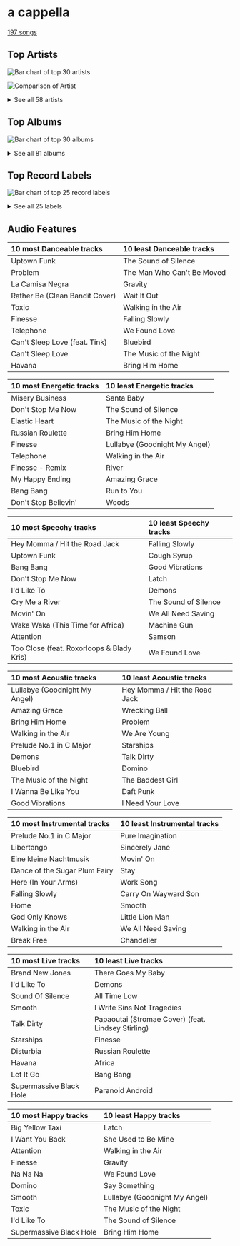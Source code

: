 # a cappella

[197 songs](a_cappella_tracks.md)

## Top Artists

![Bar chart of top 30 artists](../images/genres/a_cappella/artists.png)

![Comparison of Artist](../images/genres/a_cappella/artists_comparison.png)


<details>
<summary>See all 58 artists</summary>

|   Number of Tracks | Art                                                                                              | Artist                                                   | 🔗                                                           |
|-------------------:|:-------------------------------------------------------------------------------------------------|:---------------------------------------------------------|:------------------------------------------------------------|
|                 36 | <img src="https://i.scdn.co/image/ab6761610000e5eb1723d33e6837b553b2e512c1" alt="" width="50" /> | [Pentatonix](../artists/pentatonix.md)                   | [🔗](https://open.spotify.com/artist/26AHtbjWKiwYzsoGoUZq53) |
|                 20 | <img src="https://i.scdn.co/image/ab6761610000e5eb3a9c5b798300322d4bc698f0" alt="" width="50" /> | [Tar Heel Voices](../artists/tar_heel_voices.md)         | [🔗](https://open.spotify.com/artist/1apO6pJsV1nwuF2K8sEsDo) |
|                 16 | <img src="https://i.scdn.co/image/ab6761610000e5ebd7125855c1ecfb7680363db7" alt="" width="50" /> | [Ithacappella](../artists/ithacappella.md)               | [🔗](https://open.spotify.com/artist/5bPTIGQvxRNjr6wl9yyAct) |
|                 11 | <img src="https://i.scdn.co/image/ab6761610000e5eb9874bc44189b9b1a619e2b11" alt="" width="50" /> | [The Swingle Singers](../artists/the_swingle_singers.md) | [🔗](https://open.spotify.com/artist/1ZlFYysRdc6YaUH5FkxPl8) |
|                  9 | <img src="https://i.scdn.co/image/ab6761610000e5eb8cb389217e22c8ecb1846122" alt="" width="50" /> | Vanderbilt Melodores                                     | [🔗](https://open.spotify.com/artist/7HkF8fT7TZlrQsjSgWUEXN) |
|                  9 | <img src="https://i.scdn.co/image/ab6761610000e5eb68021119cbab353e2278d4a3" alt="" width="50" /> | The Loreleis                                             | [🔗](https://open.spotify.com/artist/1fqMjreaczGwFmdmG6AvJs) |
|                  9 | <img src="https://i.scdn.co/image/ab6761610000e5eb8c4a9d4a5f8004ad4d0195aa" alt="" width="50" /> | The Nor'easters                                          | [🔗](https://open.spotify.com/artist/1aLfVgwt8eBrpvHcutWmqe) |
|                  9 | <img src="https://i.scdn.co/image/ab6761610000e5eb28d2d9a97a89d4721c2917b2" alt="" width="50" /> | UNC Achordants                                           | [🔗](https://open.spotify.com/artist/1TzZMeOCs4TMYtzgohPMAr) |
|                  8 | <img src="https://i.scdn.co/image/ab6761610000e5ebca516d559d106ed3854fc71b" alt="" width="50" /> | Mosaic Whispers                                          | [🔗](https://open.spotify.com/artist/0fP33MCfVUaPivyFYLZtoh) |
|                  7 | <img src="https://i.scdn.co/image/ab6761610000e5eb78999d4b6fb0847081e2f479" alt="" width="50" /> | SoCal VoCals                                             | [🔗](https://open.spotify.com/artist/5L30XpwHG77eWCZtelTns9) |
|                  6 | <img src="https://i.scdn.co/image/ab6761610000e5eb616fc063b23c40fc8a91d885" alt="" width="50" /> | Pitch Slapped                                            | [🔗](https://open.spotify.com/artist/7EH7jldX62OIsU1yU1SWE7) |
|                  6 | <img src="https://i.scdn.co/image/ab6761610000e5eb935384f680f653b00bc04c26" alt="" width="50" /> | Voices in Your Head                                      | [🔗](https://open.spotify.com/artist/44v8JgDySt9tkgfV3AWxBJ) |
|                  6 | <img src="https://i.scdn.co/image/ab67616d0000b27318dd1a4abcfe62fa9239d51c" alt="" width="50" /> | Vocal Spectrum                                           | [🔗](https://open.spotify.com/artist/20nWuvMfCct9xv73hRYO7O) |
|                  5 | <img src="https://i.scdn.co/image/ab6761610000e5eb71d410aa92b2950f9d59e2bc" alt="" width="50" /> | University of Rochester Midnight Ramblers                | [🔗](https://open.spotify.com/artist/2Tv49uvEsNJXUpuFL7HuKu) |
|                  4 | <img src="https://i.scdn.co/image/ab6761610000e5eb22e5cea0be00de88a4269bb8" alt="" width="50" /> | The Clef Hangers                                         | [🔗](https://open.spotify.com/artist/5wUTXZIMX0mn6MzFA13qfO) |
|                  3 | <img src="https://i.scdn.co/image/ab6761610000e5ebd9452a4d9e815116c87a62bc" alt="" width="50" /> | Tufts Beelzebubs                                         | [🔗](https://open.spotify.com/artist/4VsNVAxuPxZrJMWE2Tprtq) |
|                  2 | <img src="https://i.scdn.co/image/ab6761610000e5eb3d31148f43345a656ba8ae76" alt="" width="50" /> | The Dartmouth Aires                                      | [🔗](https://open.spotify.com/artist/71Cez1b1NqsxIn5u8XNiQD) |
|                  2 | <img src="nan" alt="" width="50" />                                                              | Deke Sharon                                              | [🔗](https://open.spotify.com/artist/6eWNb9yuroBpPcQ4sOkL1e) |
|                  2 | <img src="nan" alt="" width="50" />                                                              | Don Gooding                                              | [🔗](https://open.spotify.com/artist/66iv9KzffeiANddjYouG6U) |
|                  2 | <img src="https://i.scdn.co/image/ab6761610000e5eb9f0ec2e6469f7552d8a7ea63" alt="" width="50" /> | University of Rochester YellowJackets                    | [🔗](https://open.spotify.com/artist/5PdBpsZXvnEbbTe1589fMO) |
|                  2 | <img src="https://i.scdn.co/image/ab6761610000e5eb2d08d9641afbcd0d13f58127" alt="" width="50" /> | The Pitchforks                                           | [🔗](https://open.spotify.com/artist/5IPABE7EhPLvUVsgM3dlZ8) |
|                  2 | <img src="https://i.scdn.co/image/ab6761610000e5eb8be60bf944b4dfa165ed2995" alt="" width="50" /> | University Of Delaware Vocal Point                       | [🔗](https://open.spotify.com/artist/4nrhXBXu7FnxWeSbB21bfk) |
|                  2 | <img src="https://i.scdn.co/image/ab6761610000e5eb5eaae4859837b31d7bba521b" alt="" width="50" /> | Lindsey Stirling                                         | [🔗](https://open.spotify.com/artist/378dH6EszOLFShpRzAQkVM) |
|                  2 | <img src="https://i.scdn.co/image/ab6761610000e5eb0bae7cfd3b32b10154e0b8b3" alt="" width="50" /> | [Sara Bareilles](../artists/sara_bareilles.md)           | [🔗](https://open.spotify.com/artist/2Sqr0DXoaYABbjBo9HaMkM) |
|                  2 | <img src="https://i.scdn.co/image/ab67616d0000b273fde41e3d8cc4859202436340" alt="" width="50" /> | Acappology                                               | [🔗](https://open.spotify.com/artist/21v1APtcWJHRmeKdBRVbYs) |
|                  2 | <img src="https://i.scdn.co/image/ab67616d0000b2736636b2b1728fb4848f73ff9c" alt="" width="50" /> | Tufts sQ!                                                | [🔗](https://open.spotify.com/artist/21QIHECpmN2KwhpVhIWHpT) |
|                  2 | <img src="https://i.scdn.co/image/ab6761610000e5eb24e0bff37a949b7de92aa4eb" alt="" width="50" /> | The MIT Logarhythms                                      | [🔗](https://open.spotify.com/artist/1jz5HCLwsDkpBYz80n9wbR) |
|                  2 | <img src="https://i.scdn.co/image/ab67616d0000b273b7c34f31c4cd1a96af7fa7b1" alt="" width="50" /> | Bill Hare                                                | [🔗](https://open.spotify.com/artist/10WhKnqdsfpYWDgZhjrday) |
|                  2 | <img src="https://i.scdn.co/image/ab67616d0000b273583e74176372c85d698af382" alt="" width="50" /> | The Virginia Sil'hooettes                                | [🔗](https://open.spotify.com/artist/0LKgClZwZKGhM5BkCzjfMX) |
|                  1 | <img src="https://i.scdn.co/image/ab67616d0000b27354cb8621ada914cc67f69a41" alt="" width="50" /> | Awaken A Cappella                                        | [🔗](https://open.spotify.com/artist/7zjm9GiXJPq0z3bKETWl1N) |
|                  1 | <img src="nan" alt="" width="50" />                                                              | Shams Ahmed                                              | [🔗](https://open.spotify.com/artist/7rIkgg1ozqQIezA7c8Khf4) |
|                  1 | <img src="nan" alt="" width="50" />                                                              | Delia Darney                                             | [🔗](https://open.spotify.com/artist/7ikvHdyyUnB92bHTgFcctU) |
|                  1 | <img src="https://i.scdn.co/image/ab6761610000e5eb21e49fe089486042eea96c11" alt="" width="50" /> | Off The Beat                                             | [🔗](https://open.spotify.com/artist/7aCUqnLkFEQd2FPL6RK1tW) |
|                  1 | <img src="https://i.scdn.co/image/ab6761610000e5eb1918aa487034f94f448691f8" alt="" width="50" /> | UGA Noteworthy                                           | [🔗](https://open.spotify.com/artist/6MyHz1OaVtj1w2y6JTu2u5) |
|                  1 | <img src="nan" alt="" width="50" />                                                              | Roxorloops & Blady Kris                                  | [🔗](https://open.spotify.com/artist/6HRJOlHBoo07WcZdXZAADI) |
|                  1 | <img src="https://i.scdn.co/image/ab6761610000e5eb015d6c512c7389428467d6fe" alt="" width="50" /> | BYU Vocal Point                                          | [🔗](https://open.spotify.com/artist/5zhxxb24WP6q6rbLHAn2UQ) |
|                  1 | <img src="https://i.scdn.co/image/ab6761610000e5ebfc619796228fea88e4373aca" alt="" width="50" /> | The Harmonics                                            | [🔗](https://open.spotify.com/artist/528Rcthd9JqtIrlbrGKNsG) |
|                  1 | <img src="nan" alt="" width="50" />                                                              | Kat Dunbar Linker                                        | [🔗](https://open.spotify.com/artist/512QZ1TM6L4uXmWCVOKHtV) |
|                  1 | <img src="https://i.scdn.co/image/ab6761610000e5eb488c4c62b8523fe457370872" alt="" width="50" /> | Tink                                                     | [🔗](https://open.spotify.com/artist/4v6XOdonnfpdTKTRJArG7v) |
|                  1 | <img src="https://i.scdn.co/image/ab67616d0000b273bb2a0b1810640a0cb50c1a7f" alt="" width="50" /> | Da Vinci's Notebook                                      | [🔗](https://open.spotify.com/artist/4rIDY3ojaWd7Z9ky9SFc1g) |
|                  1 | <img src="https://i.scdn.co/image/ab67616d0000b2739a9a592561eabf00f0a8ee4d" alt="" width="50" /> | Varsity Vocals                                           | [🔗](https://open.spotify.com/artist/4bQp9Lm7LgRMLtqEsH3Bqf) |
|                  1 | <img src="nan" alt="" width="50" />                                                              | Emily Shanny                                             | [🔗](https://open.spotify.com/artist/3oWiUIUDPWJmvB8wElpaO5) |
|                  1 | <img src="nan" alt="" width="50" />                                                              | Gabe Hendifar                                            | [🔗](https://open.spotify.com/artist/3YIBM4yvZHT4lRQa14eHQh) |
|                  1 | <img src="https://i.scdn.co/image/ab6761610000e5ebf3504a2a1d55d7defa6cb2bc" alt="" width="50" /> | Hullabahoos                                              | [🔗](https://open.spotify.com/artist/3S1DEHnGNfWmamdZEyLs8I) |
|                  1 | <img src="https://i.scdn.co/image/ab6761610000e5ebfdafe8faacce33ba647bb2ca" alt="" width="50" /> | Eight Beat Measure                                       | [🔗](https://open.spotify.com/artist/3My1YRLewqqDXME2OkBpdZ) |
|                  1 | <img src="https://i.scdn.co/image/ab67616d0000b2737d920cc55d75078e9dbcc809" alt="" width="50" /> | Elizabeth Wright                                         | [🔗](https://open.spotify.com/artist/2tQ7EzEpu1KFpseMdHGSzL) |
|                  1 | <img src="https://i.scdn.co/image/ab6761610000e5ebd55a2b176b231382b54f5e33" alt="" width="50" /> | Penn Masala                                              | [🔗](https://open.spotify.com/artist/2MhJb1ljKttJewuYZTpXxr) |
|                  1 | <img src="nan" alt="" width="50" />                                                              | Beejul Khatri                                            | [🔗](https://open.spotify.com/artist/24SlCPf92d5VTzhI0ztENn) |
|                  1 | <img src="https://i.scdn.co/image/ab6761610000e5ebbff8f793182b64915a442965" alt="" width="50" /> | Straight No Chaser                                       | [🔗](https://open.spotify.com/artist/1yQ8S4xdGOGbUcpaPR6hCM) |
|                  1 | <img src="https://i.scdn.co/image/ab6761610000e5eb6d2ff3db79aa33c9be0f2630" alt="" width="50" /> | Upper Structure                                          | [🔗](https://open.spotify.com/artist/1tlKq97YGAGBavozMVeddE) |
|                  1 | <img src="https://i.scdn.co/image/ab6761610000e5eb6d4806745c7f345bd59fd90b" alt="" width="50" /> | Tufts Jackson Jills                                      | [🔗](https://open.spotify.com/artist/1dUJZ0lbobmanl4W14h0a2) |
|                  1 | <img src="https://i.scdn.co/image/ab67616d0000b27326f8d98a82475c320a41a919" alt="" width="50" /> | Academical Village People                                | [🔗](https://open.spotify.com/artist/1Vjug1h4HXCeplbouQEbV3) |
|                  1 | <img src="nan" alt="" width="50" />                                                              | Erika Petty                                              | [🔗](https://open.spotify.com/artist/15YH0MYEIRY7AmrrwfVO4W) |
|                  1 | <img src="https://i.scdn.co/image/ab67616d0000b273e4b3e1410915cb14ef5551b1" alt="" width="50" /> | The Virginia Gentlemen                                   | [🔗](https://open.spotify.com/artist/0steWfkS4hwaErh84SlHMW) |
|                  1 | <img src="https://i.scdn.co/image/ab6761610000e5eb8473502784cc95117c269f23" alt="" width="50" /> | The Bostonians                                           | [🔗](https://open.spotify.com/artist/0gW6hG0g7pVNbHgvmYwHDl) |
|                  1 | <img src="https://i.scdn.co/image/ab6761610000e5eb654972693e0efed3f3f4d090" alt="" width="50" /> | Jason Derulo                                             | [🔗](https://open.spotify.com/artist/07YZf4WDAMNwqr4jfgOZ8y) |
|                  1 | <img src="https://i.scdn.co/image/ab6761610000e5ebb0f047d0539e01d8b6c71087" alt="" width="50" /> | N'Harmonics                                              | [🔗](https://open.spotify.com/artist/02WQpZmto5LiTgoorLhpLK) |
|                  1 | <img src="https://i.scdn.co/image/ab6761610000e5eb79df49f258dae5247ad5d5cb" alt="" width="50" /> | On The Rocks                                             | [🔗](https://open.spotify.com/artist/00IjdWQ46sSBP4gZYObAMx) |

</details>

## Top Albums

![Bar chart of top 30 albums](../images/genres/a_cappella/albums.png)


<details>
<summary>See all 81 albums</summary>

|   Number of Tracks | Art                                                                                              | Album                                        | 🔗                                                          |
|-------------------:|:-------------------------------------------------------------------------------------------------|:---------------------------------------------|:-----------------------------------------------------------|
|                  8 | <img src="https://i.scdn.co/image/ab67616d0000b273987a99b436a78299e8dcb7dd" alt="" width="50" /> | Quarter Past                                 | [🔗](https://open.spotify.com/album/1pScBPjmT5w3s0BTgkdgJy) |
|                  8 | <img src="https://i.scdn.co/image/ab67616d0000b273c017a082238a2fe8dfa10419" alt="" width="50" /> | BOCA 2015: Best Of College A Cappella        | [🔗](https://open.spotify.com/album/0gyhBvJs1GiI31cMMmKLnK) |
|                  7 | <img src="https://i.scdn.co/image/ab67616d0000b273ea130469113a9c81d9b47801" alt="" width="50" /> | PTX, Vol. 2                                  | [🔗](https://open.spotify.com/album/12dPqNFIdjiVFSHvtsDmzJ) |
|                  6 | <img src="https://i.scdn.co/image/ab67616d0000b2732aef4a2297fc883d45e6cb2b" alt="" width="50" /> | PTX, Vol. III                                | [🔗](https://open.spotify.com/album/32y54TelUHSUDWVOx4h1B4) |
|                  6 | <img src="https://i.scdn.co/image/ab67616d0000b273ad76265e2c01cc533a87df0e" alt="" width="50" /> | PTX, Vol. 1                                  | [🔗](https://open.spotify.com/album/5wGlP6EqF7akh6N3UGfKVZ) |
|                  6 | <img src="https://i.scdn.co/image/ab67616d0000b27331c35347cbb989e84ccccf8e" alt="" width="50" /> | M                                            | [🔗](https://open.spotify.com/album/1B0XzLFo4XYh8QIwPRTdpR) |
|                  6 | <img src="https://i.scdn.co/image/ab67616d0000b27371a67f8f5158f054b136bd8a" alt="" width="50" /> | Keepin' it Low Key                           | [🔗](https://open.spotify.com/album/4EmdqB8w7gEONRX5QLypQZ) |
|                  5 | <img src="https://i.scdn.co/image/ab67616d0000b273bcad2453bb8a140067a4d4e2" alt="" width="50" /> | The Party Upstairs                           | [🔗](https://open.spotify.com/album/2AIAKP2FxbYNjmwQgAkqZz) |
|                  5 | <img src="https://i.scdn.co/image/ab67616d0000b27381514ee26162b9fed3c39be7" alt="" width="50" /> | Pitch Slapped - EP                           | [🔗](https://open.spotify.com/album/5I08qbUSg8f48kenQs7Tg6) |
|                  5 | <img src="https://i.scdn.co/image/ab67616d0000b273ea7720f8e0ae5132dbd20303" alt="" width="50" /> | BOCA 2010: Best Of College A Cappella        | [🔗](https://open.spotify.com/album/3HSd3voAxPxS50UrfInBVJ) |
|                  5 | <img src="https://i.scdn.co/image/ab67616d0000b27315a14fc8ff338e698d645406" alt="" width="50" /> | BOCA 2008: Best Of College A Cappella        | [🔗](https://open.spotify.com/album/4Z0ju0i47UZ2Y4icq2f3wZ) |
|                  4 | <img src="https://i.scdn.co/image/ab67616d0000b27338407526ecab26f59f44f999" alt="" width="50" /> | Pentatonix (Deluxe Version)                  | [🔗](https://open.spotify.com/album/6qf9tE8pNRW0kX1Cucrixr) |
|                  4 | <img src="https://i.scdn.co/image/ab67616d0000b2733c8896f56a068816ef63165b" alt="" width="50" /> | Off the Hook                                 | [🔗](https://open.spotify.com/album/1wfYTTpHsGxvIjDwsPLAAC) |
|                  4 | <img src="https://i.scdn.co/image/ab67616d0000b273481636675e5711587db9061d" alt="" width="50" /> | Greene St.                                   | [🔗](https://open.spotify.com/album/3qJMqi0VzTFGSDTTMUI5n7) |
|                  4 | <img src="https://i.scdn.co/image/ab67616d0000b27328c918d531af48c523963142" alt="" width="50" /> | Ferris Wheels                                | [🔗](https://open.spotify.com/album/5ASqFPQZT7iJ3Txsly4JIC) |
|                  4 | <img src="https://i.scdn.co/image/ab67616d0000b27334ceeb441ebadc373617e460" alt="" width="50" /> | Breakdown!                                   | [🔗](https://open.spotify.com/album/7u7dNsbxjcxVoffJELqtCV) |
|                  4 | <img src="https://i.scdn.co/image/ab67616d0000b2737b67b0ad83e8adff4608e918" alt="" width="50" /> | BOCA 2014: Best Of College A Cappella        | [🔗](https://open.spotify.com/album/7rZoAMtoZ8s5mLIlUTWgVT) |
|                  4 | <img src="https://i.scdn.co/image/ab67616d0000b2734b3c2c076ef820f59ba15aa0" alt="" width="50" /> | BOCA 2009: Best Of College A Cappella        | [🔗](https://open.spotify.com/album/50WaSkL4pVvz9Crsca7oNV) |
|                  4 | <img src="https://i.scdn.co/image/ab67616d0000b2730719dbaac955fe41fed564ad" alt="" width="50" /> | 1988                                         | [🔗](https://open.spotify.com/album/6nktHqHKPt8kT4ozUJvwrs) |
|                  3 | <img src="https://i.scdn.co/image/ab67616d0000b2731d9d3239217b0c4f75c15562" alt="" width="50" /> | Unwrapped                                    | [🔗](https://open.spotify.com/album/6ua3tHyrfZNh6CpZLzCAuT) |
|                  3 | <img src="https://i.scdn.co/image/ab67616d0000b273b7d3410c326df5c5af0179f6" alt="" width="50" /> | Songs for Padded Rooms                       | [🔗](https://open.spotify.com/album/0h3bmbpSuD01ha1k52E1uz) |
|                  3 | <img src="https://i.scdn.co/image/ab67616d0000b273bbbb078a4589c3cfad8bd34a" alt="" width="50" /> | Sincerely,                                   | [🔗](https://open.spotify.com/album/4szRoyYFWqLMea8NLx2TpL) |
|                  3 | <img src="https://i.scdn.co/image/ab67616d0000b273759fbdcd40288d874a398749" alt="" width="50" /> | RISE                                         | [🔗](https://open.spotify.com/album/6V8819n4bdv7dA5mFdCIAo) |
|                  3 | <img src="https://i.scdn.co/image/ab67616d0000b2739729d686606e6be27346da30" alt="" width="50" /> | PTX Vol. IV - Classics                       | [🔗](https://open.spotify.com/album/00JpoY0ZaQRXTNJUruibfX) |
|                  3 | <img src="https://i.scdn.co/image/ab67616d0000b273a064dc21b8c8ebedfe4ea833" alt="" width="50" /> | PTX Presents: Top Pop, Vol. I                | [🔗](https://open.spotify.com/album/2viOlnLfhPLDgx7hvBqLwW) |
|                  3 | <img src="https://i.scdn.co/image/ab67616d0000b273b2552ca2abb53c5f153a7ff7" alt="" width="50" /> | BOCA 2013: Best of College A Cappella        | [🔗](https://open.spotify.com/album/6Pqey2mc4EWSfYNH3bifbO) |
|                  3 | <img src="https://i.scdn.co/image/ab67616d0000b2732e1b50a002c25c92b5cc42de" alt="" width="50" /> | BOCA 2012: Best Of College A Cappella        | [🔗](https://open.spotify.com/album/26eCHp86K2xLQj0B7Cr8he) |
|                  3 | <img src="https://i.scdn.co/image/ab67616d0000b273da81ceb610e54852e16f0e82" alt="" width="50" /> | BOCA 2011: Best Of College A Cappella        | [🔗](https://open.spotify.com/album/27d96rqnXRtmrGBGHJzPBh) |
|                  2 | <img src="https://i.scdn.co/image/ab67616d0000b273d3f8430d5bac3daad32d93eb" alt="" width="50" /> | Where the Secret Lies                        | [🔗](https://open.spotify.com/album/6kKcn38yjU8iFvlWCbcQsL) |
|                  2 | <img src="https://i.scdn.co/image/ab67616d0000b273e82d230ecc34ad6fd5f873c1" alt="" width="50" /> | Weather To Fly                               | [🔗](https://open.spotify.com/album/2AW4oP7GeAcKOWRY5x7O0o) |
|                  2 | <img src="https://i.scdn.co/image/ab67616d0000b273e49dba8b71933913e6d8cc3f" alt="" width="50" /> | Wavelength                                   | [🔗](https://open.spotify.com/album/56RyapLbZ4DESHfzD87X7F) |
|                  2 | <img src="https://i.scdn.co/image/ab67616d0000b273293ebd0a06cf2784113d4156" alt="" width="50" /> | Vocal Spectrum III                           | [🔗](https://open.spotify.com/album/4F5N06bwpwxllsHAJh8Xn6) |
|                  2 | <img src="https://i.scdn.co/image/ab67616d0000b273ddb98c5497cea19e35a33391" alt="" width="50" /> | Vocal Spectrum II                            | [🔗](https://open.spotify.com/album/1RDzZXCmf9q1SQbyz48HFq) |
|                  2 | <img src="https://i.scdn.co/image/ab67616d0000b273bab336e565eb71bf7860dfcc" alt="" width="50" /> | V                                            | [🔗](https://open.spotify.com/album/7wPsYBhUlqtAgPr2hbbmP3) |
|                  2 | <img src="https://i.scdn.co/image/ab67616d0000b273e0283afa7dd6c6ac806fb67c" alt="" width="50" /> | That's Christmas To Me (Deluxe Edition)      | [🔗](https://open.spotify.com/album/082VlX7cBth0o8xqDGclNn) |
|                  2 | <img src="https://i.scdn.co/image/ab67616d0000b27379b679128839141600389209" alt="" width="50" /> | Stages                                       | [🔗](https://open.spotify.com/album/3mnYoDcAHKx6uA91f7rtAa) |
|                  2 | <img src="https://i.scdn.co/image/ab67616d0000b27304c063cf2fb113fd361d5d34" alt="" width="50" /> | Permit to Harmonize                          | [🔗](https://open.spotify.com/album/4aHUBNFRDR1DzCO8GULLTD) |
|                  2 | <img src="https://i.scdn.co/image/ab67616d0000b273b7c8f5fe522c41d590c8e4e5" alt="" width="50" /> | PTX                                          | [🔗](https://open.spotify.com/album/77RBn8pRsfXlZdfTQh221D) |
|                  2 | <img src="https://i.scdn.co/image/ab67616d0000b2734b16fad8fb09cff04b362139" alt="" width="50" /> | III                                          | [🔗](https://open.spotify.com/album/3iFvXj07Frbs54rK9CzCIo) |
|                  2 | <img src="https://i.scdn.co/image/ab67616d0000b2735a1783df13795d2db2599c7e" alt="" width="50" /> | I Used to Live Alone                         | [🔗](https://open.spotify.com/album/0AmRRsaQVm5noeAB6LF8yA) |
|                  2 | <img src="https://i.scdn.co/image/ab67616d0000b27356231fb2f9b79b8ef4e4dcdd" alt="" width="50" /> | Déjà Blue                                    | [🔗](https://open.spotify.com/album/1mZNLR8qY6GhhrnCmtEAv3) |
|                  2 | <img src="https://i.scdn.co/image/ab67616d0000b273a391a593f88024c5cea36b9c" alt="" width="50" /> | Behind Bars                                  | [🔗](https://open.spotify.com/album/40g8iY5VB5sTJ31943mAzQ) |
|                  2 | <img src="https://i.scdn.co/image/ab67616d0000b2735f80e04f0ea87267cc80ec46" alt="" width="50" /> | BOCA 2018: Best of College A Cappella        | [🔗](https://open.spotify.com/album/4F7k4viXqEAIlrB5rbAPbF) |
|                  2 | <img src="https://i.scdn.co/image/ab67616d0000b2732c9bde1126c992a7140f4976" alt="" width="50" /> | BOCA 2016: Best Of College A Cappella        | [🔗](https://open.spotify.com/album/2AOr4esohQurJGXklhRH1a) |
|                  2 | <img src="https://i.scdn.co/image/ab67616d0000b2731bf130ee9a90bd5cce66e40e" alt="" width="50" /> | Almost 8:08                                  | [🔗](https://open.spotify.com/album/1gbG9XfNmlfNGEnOTH0f6N) |
|                  2 | <img src="https://i.scdn.co/image/ab67616d0000b273ee681b6eddc77fd366693a84" alt="" width="50" /> | A Kick & A Wallop                            | [🔗](https://open.spotify.com/album/5wnXtRvlemaPLxZFTpWtix) |
|                  1 | <img src="https://i.scdn.co/image/ab67616d0000b273dde0ec88fc58ec6a54ad25a5" alt="" width="50" /> | Voices Only 2013 College A Cappella, Vol. 1  | [🔗](https://open.spotify.com/album/6zr4GyBIMy2GRvIGPflYaK) |
|                  1 | <img src="https://i.scdn.co/image/ab67616d0000b27375a9edcf7286612325a1f713" alt="" width="50" /> | Voices Only 2009 College A Cappella (Disc 1) | [🔗](https://open.spotify.com/album/20PLlTE6r1hsQrmyhUW7oB) |
|                  1 | <img src="https://i.scdn.co/image/ab67616d0000b27313a57a0cbaa60c08dc56cea4" alt="" width="50" /> | Vocal Spectrum V                             | [🔗](https://open.spotify.com/album/3thUTTJbMtypYYmvsU6ucZ) |
|                  1 | <img src="https://i.scdn.co/image/ab67616d0000b273b188260b629f0cba40b3aef2" alt="" width="50" /> | Vocal Spectrum                               | [🔗](https://open.spotify.com/album/1rwY1OIG97HcTydwEVtqOP) |
|                  1 | <img src="https://i.scdn.co/image/ab67616d0000b273464316473dbcc9d9da236632" alt="" width="50" /> | VoCabulary                                   | [🔗](https://open.spotify.com/album/6QTtvpKN8GebVCKsx8YRmJ) |
|                  1 | <img src="https://i.scdn.co/image/ab67616d0000b2735aee27e178932423c0b7b941" alt="" width="50" /> | Under the Influence (Ultimate Edition)       | [🔗](https://open.spotify.com/album/2jeIoe6RbirPCprvXQnqqn) |
|                  1 | <img src="https://i.scdn.co/image/ab67616d0000b273341eba1095eb8daa8ffa9040" alt="" width="50" /> | Unbound                                      | [🔗](https://open.spotify.com/album/5KqLmDu7Lui1qqdnItWDUs) |
|                  1 | <img src="https://i.scdn.co/image/ab67616d0000b273183ce7c015d33f55210a2b4a" alt="" width="50" /> | The Sound of Silence                         | [🔗](https://open.spotify.com/album/2d5CHsmyOYGqfjDaPrdEzc) |
|                  1 | <img src="https://i.scdn.co/image/ab67616d0000b2736390fb1ebb92fb38e7c99aaf" alt="" width="50" /> | The Reading Room Sessions (Fall 2017)        | [🔗](https://open.spotify.com/album/4xbXu4kEwTS8NOTX6aRwkg) |
|                  1 | <img src="https://i.scdn.co/image/ab67616d0000b273a244382317586a8decdf240c" alt="" width="50" /> | The Mallard                                  | [🔗](https://open.spotify.com/album/2IV5LQ4DzCjAIVwYZMHYgo) |
|                  1 | <img src="https://i.scdn.co/image/ab67616d0000b27314ed51ab46ef0765182bb8a0" alt="" width="50" /> | The Life and Times of Mike Fanning           | [🔗](https://open.spotify.com/album/7FNdaE5nvtVmhPlc9wjQrx) |
|                  1 | <img src="https://i.scdn.co/image/ab67616d0000b273db17fec53a7c243f7809a328" alt="" width="50" /> | Storming The Castle                          | [🔗](https://open.spotify.com/album/1wjibXmmViZMNA1HsMo7f6) |
|                  1 | <img src="https://i.scdn.co/image/ab67616d0000b2738b1bdafdc4fd1983a8a8a198" alt="" width="50" /> | Spotlight on Bach                            | [🔗](https://open.spotify.com/album/3qHHoQNFqZptsQE9Y3esLh) |
|                  1 | <img src="https://i.scdn.co/image/ab67616d0000b273a6917e8b1af58ff8168434a7" alt="" width="50" /> | Rain Check                                   | [🔗](https://open.spotify.com/album/6xuVrseH6zVGlcMojwowxn) |
|                  1 | <img src="https://i.scdn.co/image/ab67616d0000b27372ab17caf31d0387153ec39b" alt="" width="50" /> | Oasis                                        | [🔗](https://open.spotify.com/album/1VpHqAIW8Pu343GJa0UpRQ) |
|                  1 | <img src="https://i.scdn.co/image/ab67616d0000b273f0811a497b6eaf308d045d29" alt="" width="50" /> | Ignite                                       | [🔗](https://open.spotify.com/album/5O7GFH7FfXuuDlOfNH76Qq) |
|                  1 | <img src="https://i.scdn.co/image/ab67616d0000b27308006689b908d5d25c188b10" alt="" width="50" /> | ICCA 2016: The Extended Cuts                 | [🔗](https://open.spotify.com/album/07xYpylAQHOJoHStqUpKwp) |
|                  1 | <img src="https://i.scdn.co/image/ab67616d0000b273707302925a3cb0f9dbcc23f8" alt="" width="50" /> | House Rules                                  | [🔗](https://open.spotify.com/album/1fHxE6WZL6ouusBW4h9nE4) |
|                  1 | <img src="https://i.scdn.co/image/ab67616d0000b273b6506a5b3e8f6bf816cbc118" alt="" width="50" /> | High Stakes Old Maid                         | [🔗](https://open.spotify.com/album/6sg9WsK06H588Y5VOmwj37) |
|                  1 | <img src="https://i.scdn.co/image/ab67616d0000b273b4505054d968aab0b77e5646" alt="" width="50" /> | Fixate                                       | [🔗](https://open.spotify.com/album/2wDs6jkrCEPBJLnLLFWt7J) |
|                  1 | <img src="https://i.scdn.co/image/ab67616d0000b273d287779de0a37b217bc2f7e8" alt="" width="50" /> | Equilibrium                                  | [🔗](https://open.spotify.com/album/6BeTGjWVDQLQhdSM5MBziy) |
|                  1 | <img src="https://i.scdn.co/image/ab67616d0000b2734c29cb8d443b45f43e78e9f5" alt="" width="50" /> | Encore                                       | [🔗](https://open.spotify.com/album/1AN2Vv5PecNjJEmzys8Gru) |
|                  1 | <img src="https://i.scdn.co/image/ab67616d0000b273b412efc7cf36157f45463837" alt="" width="50" /> | Disturbia                                    | [🔗](https://open.spotify.com/album/3ypmasyBX16BmWt52owYaN) |
|                  1 | <img src="https://i.scdn.co/image/ab67616d0000b273d19c9f2ae59824a13812de12" alt="" width="50" /> | Defrosted                                    | [🔗](https://open.spotify.com/album/3DLNakCGffrhPaaj9rfepk) |
|                  1 | <img src="https://i.scdn.co/image/ab67616d0000b273289f002ddb42e30363a0d445" alt="" width="50" /> | Christmas Is Here!                           | [🔗](https://open.spotify.com/album/6thZNGX8hUVSjUrqJgPB9b) |
|                  1 | <img src="https://i.scdn.co/image/ab67616d0000b273480fc6e065aa8b15bd01485d" alt="" width="50" /> | Burn                                         | [🔗](https://open.spotify.com/album/1fcocQi9SDelG4xiE3d7yQ) |
|                  1 | <img src="https://i.scdn.co/image/ab67616d0000b273acd107057c2284c39f1c3b27" alt="" width="50" /> | Best of BOCA: The First 20 Years             | [🔗](https://open.spotify.com/album/5bcLIouxn2oBiGvf4vvO6u) |
|                  1 | <img src="https://i.scdn.co/image/ab67616d0000b2733292818e78cd81fa4ba67fd2" alt="" width="50" /> | Before You Go                                | [🔗](https://open.spotify.com/album/00x5MddnbpBoWJWtubLhHH) |
|                  1 | <img src="https://i.scdn.co/image/ab67616d0000b273a271cb19e4bbf852072f0271" alt="" width="50" /> | BOCA 2021: Best of College A Cappella        | [🔗](https://open.spotify.com/album/1eKkeTIlePsRpKkQre78tT) |
|                  1 | <img src="https://i.scdn.co/image/ab67616d0000b27375e1cccb63989b4aa6a22cbc" alt="" width="50" /> | BOCA 2006: Best Of College A Cappella        | [🔗](https://open.spotify.com/album/3AeoTNhXFgBM7CuODGFelQ) |
|                  1 | <img src="https://i.scdn.co/image/ab67616d0000b273074aa2a16488cba06eade483" alt="" width="50" /> | BOCA 2004: Best Of College A Cappella        | [🔗](https://open.spotify.com/album/5qrIP0zXoDQUSZ9l1ZaECQ) |
|                  1 | <img src="https://i.scdn.co/image/ab67616d0000b273049016d51d8970dc04dbf78f" alt="" width="50" /> | Against the Grain                            | [🔗](https://open.spotify.com/album/27W6ijbmL6QPNrdQGncwDJ) |
|                  1 | <img src="https://i.scdn.co/image/ab67616d0000b27360fd5c708d2f5956d46888a9" alt="" width="50" /> | A Swing and a Miss                           | [🔗](https://open.spotify.com/album/0qj5ECfme87sP5anevwf81) |
|                  1 | <img src="https://i.scdn.co/image/ab67616d0000b273ddbbb08d6f7a6ed263fa6afc" alt="" width="50" /> | A Pentatonix Christmas Deluxe                | [🔗](https://open.spotify.com/album/3sId8sOH47yqOWopzbEtJn) |
|                  1 | <img src="https://i.scdn.co/image/ab67616d0000b27395369441b4588e4419deb673" alt="" width="50" /> | A Capella Christmas Favourites               | [🔗](https://open.spotify.com/album/4PUNlc0snMF3Bqa8NeWLRk) |

</details>


## Top Record Labels

![Bar chart of top 25 record labels](../images/genres/a_cappella/labels.png)


<details>
<summary>See all 25 labels</summary>

|   Number of Tracks | Label                                                                                                       |
|-------------------:|:------------------------------------------------------------------------------------------------------------|
|                 43 | [Varsity Vocals](../labels/varsity_vocals.md)                                                               |
|                 36 | [RCA Records Label](../labels/rca_records_label.md)                                                         |
|                 32 | [A Cappella Records](../labels/a_cappella_records.md)                                                       |
|                 12 | [Ithacappella](../labels/ithacappella.md)                                                                   |
|                  8 | [Vanderbilt Melodores](../labels/vanderbilt_melodores.md)                                                   |
|                  8 | [UNC Achordants](../labels/unc_achordants.md)                                                               |
|                  8 | [Mosaic Whispers](../labels/mosaic_whispers.md)                                                             |
|                  6 | [Tar Heel Voices](../labels/tar_heel_voices.md)                                                             |
|                  6 | [Naked Voice Records](../labels/naked_voice_records.md)                                                     |
|                  5 | [The Loreleis](../labels/the_loreleis.md)                                                                   |
|                  4 | [The Nor'easters](../labels/the_nor_easters.md)                                                             |
|                  4 | [SwingCD](../labels/swingcd.md)                                                                             |
|                  4 | [649668 Records DK2](../labels/649668_records_dk2.md)                                                       |
|                  3 | [The Sound Corporation](../labels/the_sound_corporation.md)                                                 |
|                  3 | [The SoCal VoCals](../labels/the_socal_vocals.md)                                                           |
|                  2 | [world village](../labels/world_village.md)                                                                 |
|                  2 | [Voices Only A Cappella](../labels/voices_only_a_cappella.md)                                               |
|                  2 | [The University of Rochester Midnight Ramblers](../labels/the_university_of_rochester_midnight_ramblers.md) |
|                  2 | [The Clef Hangers](../labels/the_clef_hangers.md)                                                           |
|                  2 | [SoCal VoCals](../labels/socal_vocals.md)                                                                   |
|                  1 | [Uncle Buford Records](../labels/uncle_buford_records.md)                                                   |
|                  1 | [Sonoton Music](../labels/sonoton_music.md)                                                                 |
|                  1 | [Signum OMP](../labels/signum_omp.md)                                                                       |
|                  1 | [Loudr](../labels/loudr.md)                                                                                 |
|                  1 | [Atlantic Records](../labels/atlantic_records.md)                                                           |

</details>


## Audio Features

| 10 most Danceable tracks       | 10 least Danceable tracks   |
|:-------------------------------|:----------------------------|
| Uptown Funk                    | The Sound of Silence        |
| Problem                        | The Man Who Can't Be Moved  |
| La Camisa Negra                | Gravity                     |
| Rather Be (Clean Bandit Cover) | Wait It Out                 |
| Toxic                          | Walking in the Air          |
| Finesse                        | Falling Slowly              |
| Telephone                      | We Found Love               |
| Can't Sleep Love (feat. Tink)  | Bluebird                    |
| Can't Sleep Love               | The Music of the Night      |
| Havana                         | Bring Him Home              |

| 10 most Energetic tracks   | 10 least Energetic tracks     |
|:---------------------------|:------------------------------|
| Misery Business            | Santa Baby                    |
| Don't Stop Me Now          | The Sound of Silence          |
| Elastic Heart              | The Music of the Night        |
| Russian Roulette           | Bring Him Home                |
| Finesse                    | Lullabye (Goodnight My Angel) |
| Telephone                  | Walking in the Air            |
| Finesse - Remix            | River                         |
| My Happy Ending            | Amazing Grace                 |
| Bang Bang                  | Run to You                    |
| Don't Stop Believin'       | Woods                         |

| 10 most Speechy tracks                    | 10 least Speechy tracks   |
|:------------------------------------------|:--------------------------|
| Hey Momma / Hit the Road Jack             | Falling Slowly            |
| Uptown Funk                               | Cough Syrup               |
| Bang Bang                                 | Good Vibrations           |
| Don't Stop Me Now                         | Latch                     |
| I'd Like To                               | Demons                    |
| Cry Me a River                            | The Sound of Silence      |
| Movin' On                                 | We All Need Saving        |
| Waka Waka (This Time for Africa)          | Machine Gun               |
| Attention                                 | Samson                    |
| Too Close (feat. Roxorloops & Blady Kris) | We Found Love             |

| 10 most Acoustic tracks       | 10 least Acoustic tracks      |
|:------------------------------|:------------------------------|
| Lullabye (Goodnight My Angel) | Hey Momma / Hit the Road Jack |
| Amazing Grace                 | Wrecking Ball                 |
| Bring Him Home                | Problem                       |
| Walking in the Air            | We Are Young                  |
| Prelude No.1 in C Major       | Starships                     |
| Demons                        | Talk Dirty                    |
| Bluebird                      | Domino                        |
| The Music of the Night        | The Baddest Girl              |
| I Wanna Be Like You           | Daft Punk                     |
| Good Vibrations               | I Need Your Love              |

| 10 most Instrumental tracks   | 10 least Instrumental tracks   |
|:------------------------------|:-------------------------------|
| Prelude No.1 in C Major       | Pure Imagination               |
| Libertango                    | Sincerely Jane                 |
| Eine kleine Nachtmusik        | Movin' On                      |
| Dance of the Sugar Plum Fairy | Stay                           |
| Here (In Your Arms)           | Work Song                      |
| Falling Slowly                | Carry On Wayward Son           |
| Home                          | Smooth                         |
| God Only Knows                | Little Lion Man                |
| Walking in the Air            | We All Need Saving             |
| Break Free                    | Chandelier                     |

| 10 most Live tracks     | 10 least Live tracks                               |
|:------------------------|:---------------------------------------------------|
| Brand New Jones         | There Goes My Baby                                 |
| I'd Like To             | Demons                                             |
| Sound Of Silence        | All Time Low                                       |
| Smooth                  | I Write Sins Not Tragedies                         |
| Talk Dirty              | Papaoutai (Stromae Cover) (feat. Lindsey Stirling) |
| Starships               | Finesse                                            |
| Disturbia               | Russian Roulette                                   |
| Havana                  | Africa                                             |
| Let It Go               | Bang Bang                                          |
| Supermassive Black Hole | Paranoid Android                                   |

| 10 most Happy tracks    | 10 least Happy tracks         |
|:------------------------|:------------------------------|
| Big Yellow Taxi         | Latch                         |
| I Want You Back         | She Used to Be Mine           |
| Attention               | Walking in the Air            |
| Finesse                 | Gravity                       |
| Na Na Na                | We Found Love                 |
| Domino                  | Say Something                 |
| Smooth                  | Lullabye (Goodnight My Angel) |
| Toxic                   | The Music of the Night        |
| I'd Like To             | The Sound of Silence          |
| Supermassive Black Hole | Bring Him Home                |
